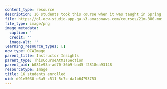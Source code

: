 ```yaml
---
content_type: resource
description: 16 students took this course when it was taught in Spring 2016.
file: https://ol-ocw-studio-app-qa.s3.amazonaws.com/courses/21m-380-music-and-technology-sound-design-spring-2016/d91e5030e3a5c5115c7cda1b64793753_16.png
file_type: image/png
image_metadata:
  caption: ''
  credit: ''
  image-alt: ''
learning_resource_types: []
ocw_type: OCWImage
parent_title: Instructor Insights
parent_type: ThisCourseAtMITSection
parent_uid: b081e93a-ad70-36b9-ba45-f2818ea93148
resourcetype: Image
title: 16 students enrolled
uid: d91e5030-e3a5-c511-5c7c-da1b64793753
---
```

